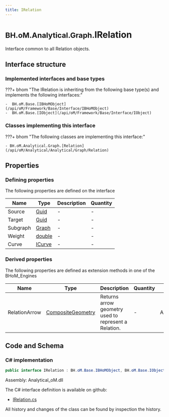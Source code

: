 ```yaml
---
title: IRelation
---
```


# <small>BH.oM.Analytical.Graph.</small>**IRelation**

Interface common to all Relation objects.

## Interface structure

### Implemented interfaces and base types

???+ bhom "The IRelation is inheriting from the following base type(s) and implements the following interfaces:"

    -  BH.oM.Base.[IBHoMObject](/api/oM/Framework/Base/Interface/IBHoMObject)
    -  BH.oM.Base.[IObject](/api/oM/Framework/Base/Interface/IObject)


### Classes implementing this interface

???+ bhom "The following classes are implementing this interface:"

    - BH.oM.Analytical.Graph.[Relation](/api/oM/Analytical/Analytical/Graph/Relation)


## Properties



### Defining properties

The following properties are defined on the interface

| Name             | Type             | Description      | Quantity         |
|------------------|------------------|------------------|------------------|
| Source | [Guid](https://learn.microsoft.com/en-us/dotnet/api/System.Guid?view=netstandard-2.0) | - | - |
| Target | [Guid](https://learn.microsoft.com/en-us/dotnet/api/System.Guid?view=netstandard-2.0) | - | - |
| Subgraph | [Graph](/api/oM/Analytical/Analytical/Graph/Graph) | - | - |
| Weight | [double](https://learn.microsoft.com/en-us/dotnet/api/System.Double?view=netstandard-2.0) | - | - |
| Curve | [ICurve](/api/oM/Dimensional/Geometry/Curve/ICurve) | - | - |


### Derived properties

The following properties are defined as extension methods in one of the BHoM_Engines

| Name             | Type             | Description      | Quantity         | Engine           |
|------------------|------------------|------------------|------------------|------------------|
| RelationArrow | [CompositeGeometry](/api/oM/Dimensional/Geometry/Misc/CompositeGeometry) | Returns arrow geometry used to represent a Relation. | - | Analytical_Engine |


## Code and Schema

### C# implementation

``` C# title="C#"
public interface IRelation : BH.oM.Base.IBHoMObject, BH.oM.Base.IObject
```

Assembly: Analytical_oM.dll

The C# interface definition is available on github:

- [IRelation.cs](https://github.com/BHoM/BHoM/blob/develop/Analytical_oM/Graph\IRelation.cs)

All history and changes of the class can be found by inspection the history.
